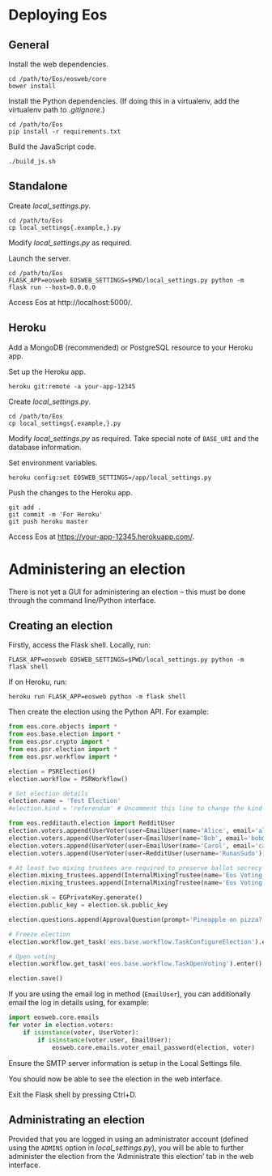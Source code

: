# Deploying Eos

## General

Install the web dependencies.

    cd /path/to/Eos/eosweb/core
    bower install

Install the Python dependencies. (If doing this in a virtualenv, add the virtualenv path to *.gitignore*.)

    cd /path/to/Eos
    pip install -r requirements.txt

Build the JavaScript code.

    ./build_js.sh

## Standalone

Create *local_settings.py*.

    cd /path/to/Eos
    cp local_settings{.example,}.py

Modify *local_settings.py* as required.

Launch the server.

    cd /path/to/Eos
    FLASK_APP=eosweb EOSWEB_SETTINGS=$PWD/local_settings.py python -m flask run --host=0.0.0.0

Access Eos at http://localhost:5000/.

## Heroku

Add a MongoDB (recommended) or PostgreSQL resource to your Heroku app.

Set up the Heroku app.

    heroku git:remote -a your-app-12345

Create *local_settings.py*.

    cd /path/to/Eos
    cp local_settings{.example,}.py

Modify *local_settings.py* as required. Take special note of `BASE_URI` and the database information.

Set environment variables.

    heroku config:set EOSWEB_SETTINGS=/app/local_settings.py

Push the changes to the Heroku app.

    git add .
    git commit -m 'For Heroku'
    git push heroku master

Access Eos at https://your-app-12345.herokuapp.com/.

# Administering an election

There is not yet a GUI for administering an election – this must be done through the command line/Python interface.

## Creating an election

Firstly, access the Flask shell. Locally, run:

    FLASK_APP=eosweb EOSWEB_SETTINGS=$PWD/local_settings.py python -m flask shell

If on Heroku, run:

    heroku run FLASK_APP=eosweb python -m flask shell

Then create the election using the Python API. For example:

```python
from eos.core.objects import *
from eos.base.election import *
from eos.psr.crypto import *
from eos.psr.election import *
from eos.psr.workflow import *

election = PSRElection()
election.workflow = PSRWorkflow()

# Set election details
election.name = 'Test Election'
#election.kind = 'referendum' # Uncomment this line to change the kind of vote being held

from eos.redditauth.election import RedditUser
election.voters.append(UserVoter(user=EmailUser(name='Alice', email='alice@localhost')))
election.voters.append(UserVoter(user=EmailUser(name='Bob', email='bob@localhost')))
election.voters.append(UserVoter(user=EmailUser(name='Carol', email='carol@localhost')))
election.voters.append(UserVoter(user=RedditUser(username='RunasSudo')))

# At least two mixing trustees are required to preserve ballot secrecy
election.mixing_trustees.append(InternalMixingTrustee(name='Eos Voting'))
election.mixing_trustees.append(InternalMixingTrustee(name='Eos Voting'))

election.sk = EGPrivateKey.generate()
election.public_key = election.sk.public_key

election.questions.append(ApprovalQuestion(prompt='Pineapple on pizza?', choices=[Choice(name='Yes'), Choice(name='No')], min_choices=0, max_choices=1))

# Freeze election
election.workflow.get_task('eos.base.workflow.TaskConfigureElection').enter()

# Open voting
election.workflow.get_task('eos.base.workflow.TaskOpenVoting').enter()

election.save()
```

If you are using the email log in method (`EmailUser`), you can additionally email the log in details using, for example:

```python
import eosweb.core.emails
for voter in election.voters:
    if isinstance(voter, UserVoter):
        if isinstance(voter.user, EmailUser):
            eosweb.core.emails.voter_email_password(election, voter)
```

Ensure the SMTP server information is setup in the Local Settings file.

You should now be able to see the election in the web interface.

Exit the Flask shell by pressing Ctrl+D.

## Administrating an election

Provided that you are logged in using an administrator account (defined using the `ADMINS` option in *local_settings.py*), you will be able to further administer the election from the ‘Administrate this election’ tab in the web interface.
